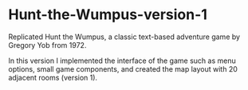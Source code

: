 # Hunt-the-Wumpus-version-1
Replicated Hunt the Wumpus, a classic text-based adventure game by Gregory Yob from 1972.  

In this version I implemented the interface of the game such as menu options, small game components, and created the map layout with 20 adjacent rooms (version 1).
